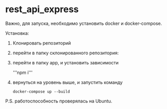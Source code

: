 # rest_api_express

Важно, для запуска, необходимо установить docker и docker-compose.

Установка:
1. Клонировать репозиторий

2. перейти в папку склонированного репозитория:

3. перейти в папку app, и установить зависимости 

    '''npm i'''

4. вернуться на уровень выше, и запустить команду 

    ```docker-compose up --build ```
    
P.S. работоспособность проверялась на Ubuntu.
